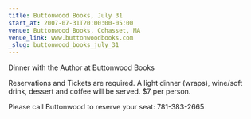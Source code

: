 ```yaml
---
title: Buttonwood Books, July 31
start_at: 2007-07-31T20:00:00-05:00
venue: Buttonwood Books, Cohasset, MA
venue_link: www.buttonwoodbooks.com
_slug: buttonwood_books_july_31
---
```


Dinner with the Author at Buttonwood Books

Reservations and Tickets are required.
A light dinner (wraps), wine/soft drink, dessert and coffee will be served.
$7 per person.

Please call Buttonwood to reserve your seat:
781-383-2665

